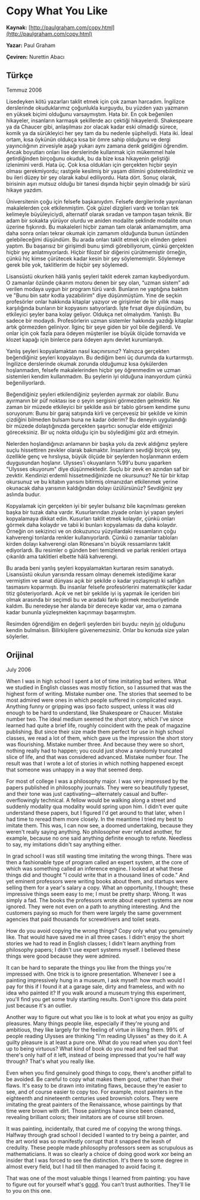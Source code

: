 # Copy What You Like

**Kaynak:** [http://paulgraham.com/copy.html](http://paulgraham.com/copy.html)

**Yazar:** Paul Graham

**Çeviren:** Nurettin Abacı

## Türkçe

Temmuz 2006

Lisedeyken kötü yazarları taklit etmek için çok zaman harcadım. İngilizce derslerinde okuduklarımız çoğunlukla kurguydu, bu yüzden yazı yazmanın en yüksek biçimi olduğunu varsaymıştım. Hata bir. En çok beğenilen hikayeler, insanların karmaşık şekillerde acı çektiği hikayelerdi. Shakespeare ya da Chaucer gibi, anlaşılması zor olacak kadar eski olmadığı sürece, komik ya da sürükleyici her şey tam da bu nedenle şüpheliydi. Hata iki. İdeal ortam, kısa öykünün oldukça kısa bir ömre sahip olduğunu ve dergi yayıncılığının zirvesiyle aşağı yukarı aynı zamana denk geldiğini öğrendim. Ancak boyutları onları lise derslerinde kullanmak için mükemmel hale getirdiğinden birçoğunu okuduk, bu da bize kısa hikayenin geliştiği izlenimini verdi. Hata üç. Çok kısa oldukları için gerçekten hiçbir şeyin olması gerekmiyordu; rastgele kesilmiş bir yaşam dilimini gösterebilirdiniz ve bu ileri düzey bir şey olarak kabul ediliyordu. Hata dört. Sonuç olarak, birisinin aşırı mutsuz olduğu bir tanesi dışında hiçbir şeyin olmadığı bir sürü hikaye yazdım.

Üniversitenin çoğu için felsefe başkanıydım. Felsefe dergilerinde yayınlanan makalelerden çok etkilenmiştim. Çok güzel dizgileri vardı ve tonları tek kelimeyle büyüleyiciydi, alternatif olarak sıradan ve tampon taşan teknik. Bir adam bir sokakta yürüyor olurdu ve aniden modalite şeklinde modalite onun üzerine fışkırırdı. Bu makaleleri hiçbir zaman tam olarak anlamamıştım, ama daha sonra onları tekrar okumak için zamanım olduğunda bunun üstünden gelebileceğimi düşündüm. Bu arada onları taklit etmek için elimden geleni yaptım. Bu başarısız bir girişimdi bunu şimdi görebiliyorum, çünkü gerçekten hiçbir şey anlatmıyorlardı. Hiçbir filozof bir diğerini çürütmemiştir örneğin, çünkü hiç kimse çürütecek kadar kesin bir şey söylememiştir. Söylemeye gerek bile yok, taklitlerim de hiçbir şey söylemedi.

Lisansüstü okurken hâlâ yanlış şeyleri taklit ederek zaman kaybediyordum. O zamanlar özünde çıkarım motoru denen bir şey olan, “uzman sistem” adı verilen modaya uygun bir program türü vardı. Bunların ne yaptığına baktım ve "Bunu bin satır kodla yazabilirim" diye düşünmüştüm. Yine de seçkin profesörler onlar hakkında kitaplar yazıyor ve girişimler de bir yıllık maaş karşılığında bunların bir kopyasını satıyorlardı. İşte fırsat diye düşündüm, bu etkileyici şeyler bana kolay geliyor. Oldukça net olmalıydım. Yanlıştı. Bu sadece bir modaydı. Profesörlerin uzman sistemler hakkında yazdığı kitaplar artık görmezden geliniyor. İlginç bir şeye giden bir yol bile değillerdi. Ve onlar için çok fazla para ödeyen müşteriler ise büyük ölçüde tornavida ve klozet kapağı için binlerce para ödeyen aynı devlet kurumlarıydı.

Yanlış şeyleri kopyalamaktan nasıl kaçınırsınız? Yalnızca gerçekten beğendiğiniz şeyleri kopyalayın. Bu dediğim beni üç durumda da kurtarmıştı. İngilizce derslerinde okumak zorunda olduğumuz kısa öykülerden hoşlanmadım, felsefe makalelerinden hiçbir şey öğrenmedim ve uzman sistemleri kendim kullanmadım. Bu şeylerin iyi olduğuna inanıyordum çünkü beğeniliyorlardı.

Beğendiğiniz şeyleri etkilendiğiniz şeylerden ayırmak zor olabilir. Bunu ayırmanın bir püf noktası ise o şeyin sergisini görmezden gelmektir. Ne zaman bir müzede etkileyici bir şekilde asılı bir tablo görsem kendime şunu soruyorum: Bunu bir garaj satışında kirli ve çerçevesiz bir şekilde ve kimin çizdiğini bilmeden bulsam buna ne kadar öderim? Bu deneyin uygulandığı bir müzede dolaştığınızda gerçekten şaşırtıcı sonuçlar elde ettiğinizi göreceksiniz. Bir uç nokta olduğu için bu söylediğimi göz ardı etmeyin.

Nelerden hoşlandığınızı anlamanın bir başka yolu da zevk aldığınız şeylere suçlu hissettiren zevkler olarak bakmaktır. İnsanların sevdiği birçok şey, özellikle genç ve hırslıysa, büyük ölçüde bir şeylerden hoşlanmanın erdem duygusundan hoşlanır. Ulysses'i okuyanların %99'u bunu yaparken "Ulysses okuyorum" diye düşünmektedir. Suçlu bir zevk en azından saf bir zevktir. Kendinizi erdemli hissetmediğinizde ne okursunuz? Ne tür bir kitap okursunuz ve bu kitabın yarısını bitirmiş olmanızdan etkilenmek yerine okunacak daha yarısının kaldığından dolayı üzülürsünüz? Sevdiğiniz şey aslında budur.

Kopyalamak için gerçekten iyi bir şeyler bulsanız bile kaçınılması gereken başka bir tuzak daha vardır. Kusurlarından ziyade onları iyi yapan şeyleri kopyalamaya dikkat edin. Kusurları taklit etmek kolaydır, çünkü onları görmek daha kolaydır ve tabii ki bunları kopyalaması da daha kolaydır. Örneğin on sekizinci ve on dokuzuncu yüzyıllardaki ressamların çoğu kahverengi tonlarda renkler kullanıyorlardı. Çünkü o zamanlar tabloları kirden dolayı kahverengi olan Rönesans'ın büyük ressamlarını taklit ediyorlardı. Bu resimler o günden beri temizlendi ve parlak renkleri ortaya çıkarıldı ama taklitleri elbette hâlâ kahverengi.

Bu arada beni yanlış şeyleri kopyalamaktan kurtaran resim sanatıydı. Lisansüstü okulun yarısında ressam olmayı denemek istediğime karar vermiştim ve sanat dünyası açık bir şekilde o kadar yozlaşmıştı ki saflığın tasmasını koparmıştı. Bu insanlar felsefe profesörlerini matematikçiler kadar titiz gösteriyorlardı. Açık ve net bir şekilde iyi iş yapmak ile içeriden biri olmak arasında bir seçimdi bu ve aradaki farkı görmek mecburiyetinde kaldım. Bu neredeyse her alanda bir dereceye kadar var, ama o zamana kadar bununla yüzleşmekten kaçınmayı başarmıştım.

Resimden öğrendiğim en değerli şeylerden biri buydu: neyin [iyi](http://paulgraham.com/taste.html) olduğunu kendin bulmalısın. Bilirkişilere güvenemezsiniz. Onlar bu konuda size yalan söylerler.


## Orijinal

July 2006

When I was in high school I spent a lot of time imitating bad writers. What we studied in English classes was mostly fiction, so I assumed that was the highest form of writing. Mistake number one. The stories that seemed to be most admired were ones in which people suffered in complicated ways. Anything funny or gripping was ipso facto suspect, unless it was old enough to be hard to understand, like Shakespeare or Chaucer. Mistake number two. The ideal medium seemed the short story, which I've since learned had quite a brief life, roughly coincident with the peak of magazine publishing. But since their size made them perfect for use in high school classes, we read a lot of them, which gave us the impression the short story was flourishing. Mistake number three. And because they were so short, nothing really had to happen; you could just show a randomly truncated slice of life, and that was considered advanced. Mistake number four. The result was that I wrote a lot of stories in which nothing happened except that someone was unhappy in a way that seemed deep.

For most of college I was a philosophy major. I was very impressed by the papers published in philosophy journals. They were so beautifully typeset, and their tone was just captivating—alternately casual and buffer-overflowingly technical. A fellow would be walking along a street and suddenly modality qua modality would spring upon him. I didn't ever quite understand these papers, but I figured I'd get around to that later, when I had time to reread them more closely. In the meantime I tried my best to imitate them. This was, I can now see, a doomed undertaking, because they weren't really saying anything. No philosopher ever refuted another, for example, because no one said anything definite enough to refute. Needless to say, my imitations didn't say anything either.

In grad school I was still wasting time imitating the wrong things. There was then a fashionable type of program called an expert system, at the core of which was something called an inference engine. I looked at what these things did and thought "I could write that in a thousand lines of code." And yet eminent professors were writing books about them, and startups were selling them for a year's salary a copy. What an opportunity, I thought; these impressive things seem easy to me; I must be pretty sharp. Wrong. It was simply a fad. The books the professors wrote about expert systems are now ignored. They were not even on a path to anything interesting. And the customers paying so much for them were largely the same government agencies that paid thousands for screwdrivers and toilet seats.

How do you avoid copying the wrong things? Copy only what you genuinely like. That would have saved me in all three cases. I didn't enjoy the short stories we had to read in English classes; I didn't learn anything from philosophy papers; I didn't use expert systems myself. I believed these things were good because they were admired.

It can be hard to separate the things you like from the things you're impressed with. One trick is to ignore presentation. Whenever I see a painting impressively hung in a museum, I ask myself: how much would I pay for this if I found it at a garage sale, dirty and frameless, and with no idea who painted it? If you walk around a museum trying this experiment, you'll find you get some truly startling results. Don't ignore this data point just because it's an outlier.

Another way to figure out what you like is to look at what you enjoy as guilty pleasures. Many things people like, especially if they're young and ambitious, they like largely for the feeling of virtue in liking them. 99% of people reading Ulysses are thinking "I'm reading Ulysses" as they do it. A guilty pleasure is at least a pure one. What do you read when you don't feel up to being virtuous? What kind of book do you read and feel sad that there's only half of it left, instead of being impressed that you're half way through? That's what you really like.

Even when you find genuinely good things to copy, there's another pitfall to be avoided. Be careful to copy what makes them good, rather than their flaws. It's easy to be drawn into imitating flaws, because they're easier to see, and of course easier to copy too. For example, most painters in the eighteenth and nineteenth centuries used brownish colors. They were imitating the great painters of the Renaissance, whose paintings by that time were brown with dirt. Those paintings have since been cleaned, revealing brilliant colors; their imitators are of course still brown.

It was painting, incidentally, that cured me of copying the wrong things. Halfway through grad school I decided I wanted to try being a painter, and the art world was so manifestly corrupt that it snapped the leash of credulity. These people made philosophy professors seem as scrupulous as mathematicians. It was so clearly a choice of doing good work xor being an insider that I was forced to see the distinction. It's there to some degree in almost every field, but I had till then managed to avoid facing it.

That was one of the most valuable things I learned from painting: you have to figure out for yourself what's [good](http://paulgraham.com/taste.html). You can't trust authorities. They'll lie to you on this one.
